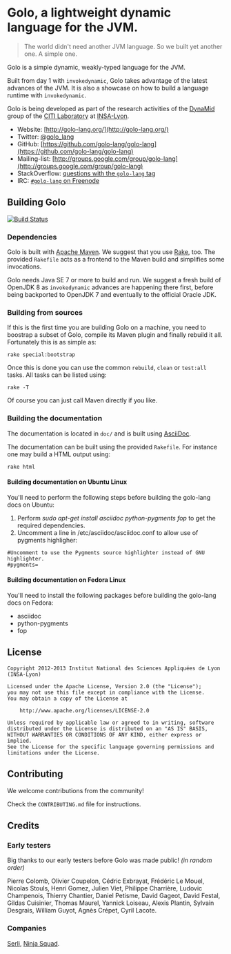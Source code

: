 # Golo, a lightweight dynamic language for the JVM.

> The world didn't need another JVM language.
> So we built yet another one.  A simple one.

Golo is a simple dynamic, weakly-typed language for the JVM.

Built from day 1 with `invokedynamic`, Golo takes advantage of the latest advances of 
the JVM. It is also a showcase on how to build a language runtime with `invokedynamic`.

Golo is being developed as part of the research activities of the
[DynaMid](http://dynamid.citi-lab.fr/) group of the
[CITI Laboratory](http://www.citi-lab.fr/) at
[INSA-Lyon](http://www.insa-lyon.fr/).

* Website: [http://golo-lang.org/](http://golo-lang.org/)
* Twitter: [@golo_lang](https://twitter.com/golo_lang)
* GitHub: [https://github.com/golo-lang/golo-lang](https://github.com/golo-lang/golo-lang)
* Mailing-list: [http://groups.google.com/group/golo-lang](http://groups.google.com/group/golo-lang)
* StackOverflow: [questions with the `golo-lang` tag](http://stackoverflow.com/questions/tagged/golo-lang)
* IRC: [`#golo-lang` on Freenode](https://webchat.freenode.net/)

## Building Golo

[![Build Status](https://travis-ci.org/golo-lang/golo-lang.png)](https://travis-ci.org/golo-lang/golo-lang)

### Dependencies

Golo is built with [Apache Maven](http://maven.apache.org/). We suggest that you use
[Rake](http://rake.rubyforge.org), too. The provided `Rakefile` acts as a frontend
to the Maven build and simplifies some invocations.

Golo needs Java SE 7 or more to build and run. We suggest a fresh build of OpenJDK 8 as
`invokedynamic` advances are happening there first, before being backported to OpenJDK 7
and eventually to the official Oracle JDK.

### Building from sources

If this is the first time you are building Golo on a machine, you need to boostrap a subset
of Golo, compile its Maven plugin and finally rebuild it all. Fortunately this is as simple
as:

    rake special:bootstrap

Once this is done you can use the common `rebuild`, `clean` or `test:all` tasks. All tasks
can be listed using:

    rake -T

Of course you can just call Maven directly if you like.

### Building the documentation

The documentation is located in `doc/` and is built using [AsciiDoc](http://asciidoc.org).

The documentation can be built using the provided `Rakefile`. For instance one may build a HTML
output using:

    rake html

#### Building documentation on Ubuntu Linux

You'll need to perform the following steps before building the golo-lang docs on Ubuntu:

1.  Perform *sudo apt-get install asciidoc python-pygments fop* to get the required dependencies.
2.  Uncomment a line in /etc/asciidoc/asciidoc.conf to allow use of pygments highligher:

```
#Uncomment to use the Pygments source highlighter instead of GNU highlighter.
#pygments=
```

#### Building documentation on Fedora Linux

You'll need to install the following packages before building the golo-lang docs on Fedora:

*  asciidoc
*  python-pygments
*  fop

## License

    Copyright 2012-2013 Institut National des Sciences Appliquées de Lyon (INSA-Lyon)

    Licensed under the Apache License, Version 2.0 (the "License");
    you may not use this file except in compliance with the License.
    You may obtain a copy of the License at

        http://www.apache.org/licenses/LICENSE-2.0

    Unless required by applicable law or agreed to in writing, software
    distributed under the License is distributed on an "AS IS" BASIS,
    WITHOUT WARRANTIES OR CONDITIONS OF ANY KIND, either express or implied.
    See the License for the specific language governing permissions and
    limitations under the License.

## Contributing

We welcome contributions from the community!

Check the `CONTRIBUTING.md` file for instructions.

## Credits

### Early testers

Big thanks to our early testers before Golo was made public! *(in random order)*

Pierre Colomb, Olivier Coupelon, Cédric Exbrayat, Frédéric Le Mouel, Nicolas Stouls,
Henri Gomez, Julien Viet, Philippe Charrière, Ludovic Champenois, Thierry Chantier,
Daniel Petisme, David Gageot, David Festal, Gildas Cuisinier, Thomas Maurel, 
Yannick Loiseau, Alexis Plantin, Sylvain Desgrais, William Guyot, Agnès Crépet, Cyril Lacote.

### Companies

[Serli](http://www.serli.com/), 
[Ninja Squad](http://ninja-squad.com/).

